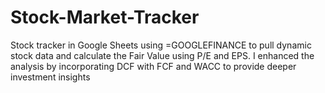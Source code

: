 # Stock-Market-Tracker
Stock tracker in Google Sheets using =GOOGLEFINANCE to pull dynamic stock data and calculate the Fair Value using P/E and EPS.  I enhanced the analysis by incorporating DCF with FCF and WACC to provide deeper investment insights
